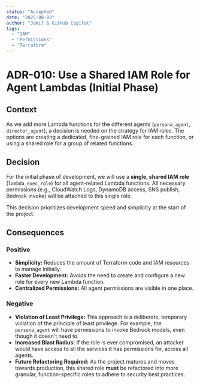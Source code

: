 ```yaml
---
status: "Accepted"
date: "2025-08-03"
author: "Jomil & GitHub Copilot"
tags:
  - "IAM"
  - "Permissions"
  - "Terraform"
---
```


# ADR-010: Use a Shared IAM Role for Agent Lambdas (Initial Phase)

## Context

As we add more Lambda functions for the different agents (`persona_agent`, `director_agent`), a decision is needed on the strategy for IAM roles. The options are creating a dedicated, fine-grained IAM role for each function, or using a shared role for a group of related functions.

## Decision

For the initial phase of development, we will use a **single, shared IAM role** (`lambda_exec_role`) for all agent-related Lambda functions. All necessary permissions (e.g., CloudWatch Logs, DynamoDB access, SNS publish, Bedrock invoke) will be attached to this single role.

This decision prioritizes development speed and simplicity at the start of the project.

## Consequences

### Positive

-   **Simplicity:** Reduces the amount of Terraform code and IAM resources to manage initially.
-   **Faster Development:** Avoids the need to create and configure a new role for every new Lambda function.
-   **Centralized Permissions:** All agent permissions are visible in one place.

### Negative

-   **Violation of Least Privilege:** This approach is a deliberate, temporary violation of the principle of least privilege. For example, the `persona_agent` will have permissions to invoke Bedrock models, even though it doesn't need to.
-   **Increased Blast Radius:** If the role is ever compromised, an attacker would have access to all the services it has permissions for, across all agents.
-   **Future Refactoring Required:** As the project matures and moves towards production, this shared role **must** be refactored into more granular, function-specific roles to adhere to security best practices.
